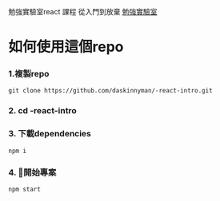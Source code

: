 勉強實驗室react 課程 從入門到放棄 [勉強實驗室](https://www.facebook.com/%E5%8B%89%E5%BC%B7%E5%AF%A6%E9%A9%97%E5%AE%A4-136514820397515/?modal=composer&notif_id=1524639682127043&notif_t=aymt_make_page_post_tip&ref=notif)


# 如何使用這個repo

### 1.複製repo
```
git clone https://github.com/daskinnyman/-react-intro.git
```

### 2. cd -react-intro

### 3. 下載dependencies
```
npm i 
```
### 4. 開始專案
```
npm start 
```


